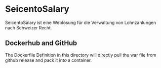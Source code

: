 # SeicentoSalary
SeicentoSalary ist eine Weblösung für die Verwaltung von Lohnzahlungen nach Schweizer Recht.

## Dockerhub and GitHub
The Dockerfile Definition in this directory will directly pull the war file from github release and pack it into a container.
